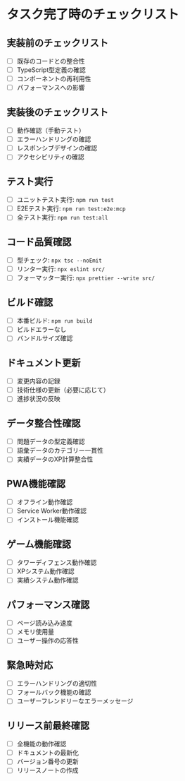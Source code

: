 # タスク完了時のチェックリスト

## 実装前のチェックリスト
- [ ] 既存のコードとの整合性
- [ ] TypeScript型定義の確認
- [ ] コンポーネントの再利用性
- [ ] パフォーマンスへの影響

## 実装後のチェックリスト
- [ ] 動作確認（手動テスト）
- [ ] エラーハンドリングの確認
- [ ] レスポンシブデザインの確認
- [ ] アクセシビリティの確認

## テスト実行
- [ ] ユニットテスト実行: `npm run test`
- [ ] E2Eテスト実行: `npm run test:e2e:mcp`
- [ ] 全テスト実行: `npm run test:all`

## コード品質確認
- [ ] 型チェック: `npx tsc --noEmit`
- [ ] リンター実行: `npx eslint src/`
- [ ] フォーマッター実行: `npx prettier --write src/`

## ビルド確認
- [ ] 本番ビルド: `npm run build`
- [ ] ビルドエラーなし
- [ ] バンドルサイズ確認

## ドキュメント更新
- [ ] 変更内容の記録
- [ ] 技術仕様の更新（必要に応じて）
- [ ] 進捗状況の反映

## データ整合性確認
- [ ] 問題データの型定義確認
- [ ] 語彙データのカテゴリー一貫性
- [ ] 実績データのXP計算整合性

## PWA機能確認
- [ ] オフライン動作確認
- [ ] Service Worker動作確認
- [ ] インストール機能確認

## ゲーム機能確認
- [ ] タワーディフェンス動作確認
- [ ] XPシステム動作確認
- [ ] 実績システム動作確認

## パフォーマンス確認
- [ ] ページ読み込み速度
- [ ] メモリ使用量
- [ ] ユーザー操作の応答性

## 緊急時対応
- [ ] エラーハンドリングの適切性
- [ ] フォールバック機能の確認
- [ ] ユーザーフレンドリーなエラーメッセージ

## リリース前最終確認
- [ ] 全機能の動作確認
- [ ] ドキュメントの最新化
- [ ] バージョン番号の更新
- [ ] リリースノートの作成